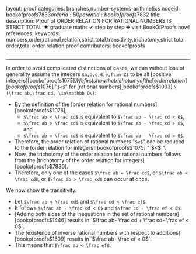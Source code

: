 layout: proof
categories: branches,number-systems-arithmetics
nodeid: bookofproofs$7833
orderid: 50
parentid: bookofproofs$7832
title: 
description:  Proof of ORDER RELATION FOR RATIONAL NUMBERS IS STRICT TOTAL &#9733; graduate maths &#10004; step by step &#10010; visit BookOfProofs now!
references: 
keywords: numbers,order,rational,relation,strict,total,transitivity,trichotomy,strict total order,total order relation,proof
contributors: bookofproofs

---


---

In order to avoid complicated distinctions of cases, we can without loss of generality assume the integers `$a,b,c,d,e,f\in Z$` to be all [positive integers][bookofproofs$1075].
We first show the trichotomy of the  [order relation][bookofproofs$1076] "`$<$`"  for [rational numbers][bookofproofs$1033] `\(\frac ab,\frac cd, \in\mathbb Q\)`:

* By the definition of the [order relation for rational numbers][bookofproofs$1076],
   * `$\frac ab < \frac cd$` is equivalent to `$\frac ab - \frac cd < 0$`,
   * `$\frac ab > \frac cd$` is equivalent to `$\frac ab - \frac cd > 0$`, and
   * `$\frac ab = \frac cd$` is equivalent to `$\frac ab - \frac cd = 0$`.
* Therefore, the order relation of rational numbers "`$<$`" can be reduced to the [order relation for integers][bookofproofs$1075] "`$<$`".
* Now, the trichotomy of the order relation for rational numbers follows from the [trichotomy of the order relation for integers][bookofproofs$7830].
* Therefore, only one of the cases `$\frac ab = \frac cd$`, or `$\frac ab < \frac cd$`, or `$\frac ab > \frac cd$` can occur at once.

We now show the transitivity.

* Let `$\frac ab < \frac cd$` and `$\frac cd < \frac ef$`.
* It follows `$\frac ab - \frac cd < 0$` and `$\frac cd - \frac ef < 0$`.
*  [Adding both sides of the inequations in the set of rational numbers][bookofproofs$1446] results in `$\frac ab- \frac cd + \frac cd- \frac ef  < 0$`.
* The [existence of inverse rational numbers with respect to additions][bookofproofs$1509] results in `$\frac ab- \frac ef  < 0$`.
* This means that `$\frac ab < \frac ef$`.
